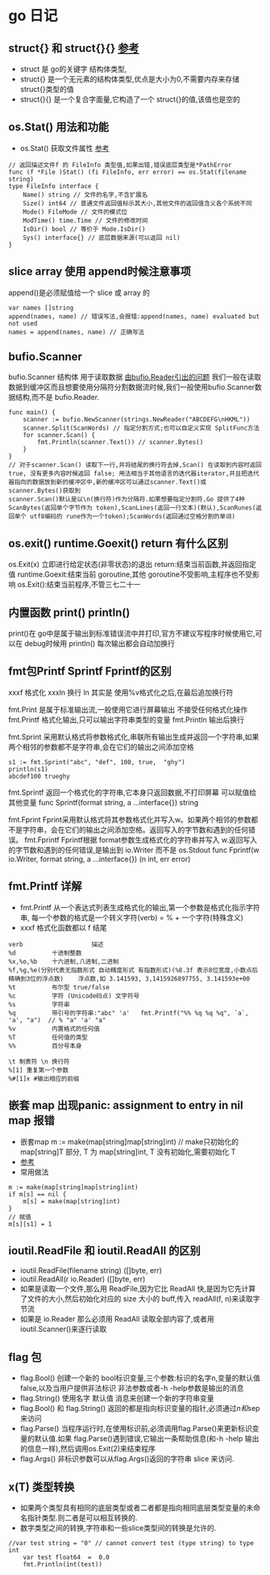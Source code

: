# go 日记
## struct{} 和 struct{}{} [参考](http://www.36nu.com/post/329)
* struct 是 go的关键字 结构体类型, 
* struct{} 是一个无元素的结构体类型,优点是大小为0,不需要内存来存储struct{}类型的值
* struct{}{} 是一个复合字面量,它构造了一个 struct{}的值,该值也是空的

## os.Stat() 用法和功能
* os.Stat() 获取文件属性 [参考](https://blog.csdn.net/weixin_43851310/article/details/87988648)

```
// 返回描述文件f 的 FileInfo 类型值,如果出错,错误底层类型是*PathError
func (f *File )Stat() (fi FileInfo, err error) == os.Stat(filename string)
type FileInfo interface {
    Name() string // 文件的名字,不含扩展名
    Size() int64 // 普通文件返回值标示其大小,其他文件的返回值含义各个系统不同
    Mode() FileMode // 文件的模式位
    ModTime() time.Time // 文件的修改时间
    IsDir() bool // 等价于 Mode.IsDir()
    Sys() interface{} // 底层数据来源(可以返回 nil)
}
```
## slice array 使用 append时候注意事项
append()是必须赋值给一个 slice 或 array 的

```
var names []string
append(names, name) // 错误写法,会报错:append(names, name) evaluated but not used
names = append(names, name) // 正确写法
```

## bufio.Scanner
bufio.Scanner 结构体 用于读取数据 [由bufio.Reader引出的问题](https://studygolang.com/articles/11436?fr=sidebar)
我们一般在读取数据到缓冲区而且想要使用分隔符分割数据流时候,我们一般使用bufio.Scanner数据结构,而不是 bufio.Reader.
```
func main() {
    scanner := bufio.NewScanner(strings.NewReader("ABCDEFG\nHKML"))
    scanner.Split(ScanWords) // 指定分割方式;也可以自定义实现 SplitFunc方法
    for scanner.Scan() {
        fmt.Println(scanner.Text()) // scanner.Bytes()
    }
}
// 对于scanner.Scan() 读取下一行,并将结尾的换行符去掉,Scan() 在读取到内容时返回true, 没有更多内容时候返回 false; 用法相当于其他语言的迭代器iterator,并且把迭代器指向的数据放到新的缓冲区中,新的缓冲区可以通过scanner.Text()或 scanner.Bytes()获取到
scanner.Scan()默认是以\n(换行符)作为分隔符.如果想要指定分割符,Go 提供了4种ScanBytes(返回单个字节作为 token),ScanLines(返回一行文本)(默认),ScanRunes(返回单个 utf8编码的 rune作为一个token);ScanWords(返回通过空格分割的单词)

```

##  os.exit() runtime.Goexit() return 有什么区别
os.Exit(x) 立即进行给定状态(非零状态)的退出
return:结束当前函数,并返回指定值
runtime.Goexit:结束当前 goroutine,其他 goroutine不受影响,主程序也不受影响
os.Exit():结束当前程序,不管三七二十一

## 内置函数 print() println()
print()在 go中是属于输出到标准错误流中并打印,官方不建议写程序时候使用它,可以在 debug时候用
println() 每次输出都会自动加换行

## fmt包Printf Sprintf Fprintf的区别
xxxf 格式化
xxxln 换行 ln 其实是 使用%v格式化之后,在最后追加换行符

fmt.Print 是属于标准输出流,一般使用它进行屏幕输出 不接受任何格式化操作
fmt.Printf 格式化输出,只可以输出字符串类型的变量
fmt.Println 输出后换行

fmt.Sprint 采用默认格式将参数格式化,串联所有输出生成并返回一个字符串,如果两个相邻的参数都不是字符串,会在它们的输出之间添加空格
```
s1 := fmt.Sprint("abc", "def", 100, true,  "ghy")
println(s1)
abcdef100 trueghy
```
fmt.Sprintf 返回一个格式化的字符串,它本身只返回数据,不打印屏幕 可以赋值给其他变量
func Sprintf(format string, a ...interface{}) string

fmt.Fprint Fprint采用默认格式将其参数格式化并写入w。如果两个相邻的参数都不是字符串，会在它们的输出之间添加空格。返回写入的字节数和遇到的任何错误。
fmt.Fprintf Fprintf根据 format参数生成格式化的字符串并写入 w.返回写入的字节数和遇到的任何错误,是输出到 io.Writer 而不是 os.Stdout
func Fprintf(w io.Writer, format string, a ...interface{}) (n int, err error)

## fmt.Printf 详解
* fmt.Printf 从一个表达式列表生成格式化的输出,第一个参数是格式化指示字符串, 每一个参数的格式是一个转义字符(verb) = % + 一个字符(特殊含义) 
* xxxf 格式化函数都以 f 结尾
```
verb                   描述
%d          十进制整数
%x,%o,%b    十六进制,八进制,二进制
%f,%g,%e(分别代表无指数形式 自动精度形式 有指数形式)(%8.3f 表示8位宽度,小数点后精确到3位的浮点数)    浮点数,如 3.141593, 3,1415926897755, 3.141593e+00
%t          布尔型 true/false
%c          字符 (Unicode码点) 文字符号
%s          字符串
%q          带引号的字符串:"abc" 'a'   fmt.Printf("%% %q %q %q", `a`, 'a', "a")  // % "a" 'a' "a"
%v          内置格式的任何值
%T          任何值的类型
%%          百分号本身

\t 制表符 \n 换行符
%[1] 重复第一个参数
%#[1]x #输出相应的前缀
```

## 嵌套 map 出现panic: assignment to entry in nil map 报错
* 嵌套map m := make(map[string]map[string]int) // make只初始化的 map[string]T 部分, T 为 map[string]int, T 没有初始化,需要初始化 T
* [参考](https://blog.csdn.net/jason_cuijiahui/article/details/79410471)
* 常用做法

```
m := make(map[string]map[string]int)
if m[s] == nil {
    m[s] = make(map[string]int)
}
// 赋值
m[s][s1] = 1
```

## ioutil.ReadFile 和 ioutil.ReadAll 的区别
* ioutil.ReadFile(filename string) ([]byte, err)
* ioutil.ReadAll(r io.Reader) ([]byte, err)
* 如果是读取一个文件,那么用 ReadFile,因为它比 ReadAll 快,是因为它先计算了文件的大小,然后初始化对应的 size 大小的 buff,传入 readAll(f, n)来读取字节流
* 如果是 io.Reader 那么必须用 ReadAll 读取全部内容了,或者用 ioutil.Scanner()来逐行读取

## flag 包
* flag.Bool() 创建一个新的 bool标识变量,三个参数:标识的名字n,变量的默认值 false,以及当用户提供非法标识 非法参数或者-h -help参数是输出的消息
* flag.String() 使用名字 默认值 消息来创建一个新的字符串变量
* flag.Bool() 和 flag.String() 返回的都是指向标识变量的指针,必须通过*n和*sep来访问
* flag.Parse() 当程序运行时,在使用标识前,必须调用flag.Parse()来更新标识变量的默认值.如果 flag.Parse()遇到错误,它输出一条帮助信息(和-h -help 输出的信息一样),然后调用os.Exit(2)来结束程序
* flag.Args() 非标识参数可以从flag.Args()返回的字符串 slice 来访问.

## x(T) 类型转换
* 如果两个类型具有相同的底层类型或者二者都是指向相同底层类型变量的未命名指针类型.则二者是可以相互转换的.
* 数字类型之间的转换,字符串和一些slice类型间的转换是允许的.
```
//var test string = "0" // cannot convert test (type string) to type int
	var test float64  =  0.0
	fmt.Println(int(test))
```
